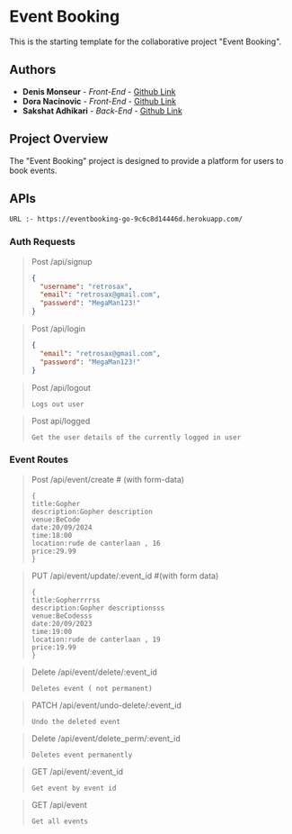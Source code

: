 # Event Booking

This is the starting template for the collaborative project "Event Booking".

## Authors

- **Denis Monseur** - _Front-End_ - [Github Link](https://github.com/DenisMonseur)
- **Dora Nacinovic** - _Front-End_ - [Github Link](https://github.com/DoraNac)
- **Sakshat Adhikari** - _Back-End_ - [Github Link](https://github.com/asakshat)

## Project Overview

The "Event Booking" project is designed to provide a platform for users to book events.

## APIs

```
URL :- https://eventbooking-go-9c6c8d14446d.herokuapp.com/
```

### Auth Requests

> Post /api/signup
>
> ```json
> {
> 	"username": "retrosax",
> 	"email": "retrosax@gmail.com",
> 	"password": "MegaMan123!"
> }
> ```

> Post /api/login
>
> ```json
> {
> 	"email": "retrosax@gmail.com",
> 	"password": "MegaMan123!"
> }
> ```

> Post /api/logout
>
> ```
> Logs out user
> ```

> Post api/logged
>
> ```
> Get the user details of the currently logged in user
> ```

### Event Routes

> Post /api/event/create # (with form-data)
>
> ```
> {
> title:Gopher
> description:Gopher description
> venue:BeCode
> date:20/09/2024
> time:18:00
> location:rude de canterlaan , 16
> price:29.99
> }
> ```

> PUT /api/event/update/:event_id #(with form data)
>
> ```
> {
> title:Gopherrrrss
> description:Gopher descriptionsss
> venue:BeCodesss
> date:20/09/2023
> time:19:00
> location:rude de canterlaan , 19
> price:19.99
> }
> ```

> Delete /api/event/delete/:event_id
>
> ```
> Deletes event ( not permanent)
> ```

> PATCH /api/event/undo-delete/:event_id
>
> ```
> Undo the deleted event
> ```

> Delete /api/event/delete_perm/:event_id
>
> ```
> Deletes event permanently
> ```

> GET /api/event/:event_id
>
> ```
> Get event by event id
> ```

> GET /api/event
>
> ```
> Get all events
> ```
